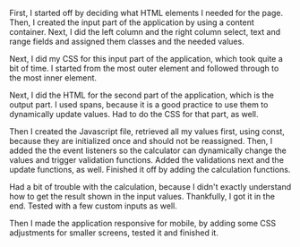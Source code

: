 First, I started off by deciding what HTML elements I needed for the page. Then, I created the input part of the application by using a content container. Next, I did the left column and the right column select, text and range fields and assigned them classes and the needed values.
 
Next, I did my CSS for this input part of the application, which took quite a bit of time. I started from the most outer element and followed through to the most inner element.

Next, I did the HTML for the second part of the application, which is the output part. I used spans, because it is a good practice to use them to dynamically update values. Had to do the CSS for that part, as well. 

Then I created the Javascript file, retrieved all my values first, using const, because they are initialized once and should not be reassigned. Then, I added the the event listeners so the calculator can dynamically change the values and trigger validation functions. Added the validations next and the update functions, as well. Finished it off by adding the calculation functions.

Had a bit of trouble with the calculation, because I didn't exactly understand how to get the result shown in the input values. Thankfully, I got it in the end. Tested with a few custom inputs as well.

Then I made the application responsive for mobile, by adding some CSS adjustments for smaller screens, tested it and finished it.